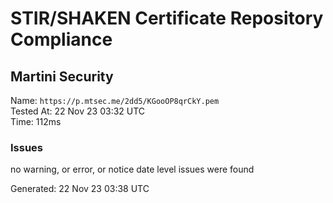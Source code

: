# STIR/SHAKEN Certificate Repository Compliance

## Martini Security

Name: `https://p.mtsec.me/2dd5/KGooOP8qrCkY.pem`\
Tested At: 22 Nov 23 03:32 UTC\
Time: 112ms

### Issues

no warning, or error, or notice date level issues were found

Generated: 22 Nov 23 03:38 UTC
